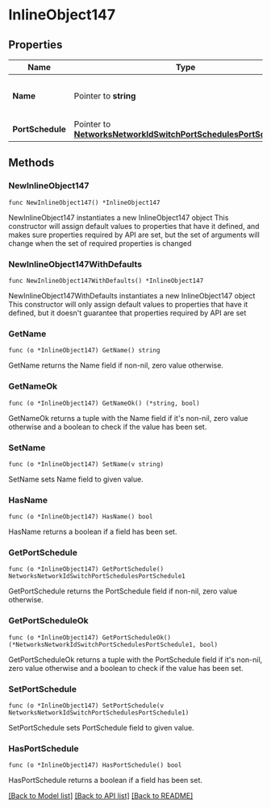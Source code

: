 # InlineObject147

## Properties

Name | Type | Description | Notes
------------ | ------------- | ------------- | -------------
**Name** | Pointer to **string** | The name for your port schedule. | [optional] 
**PortSchedule** | Pointer to [**NetworksNetworkIdSwitchPortSchedulesPortSchedule1**](NetworksNetworkIdSwitchPortSchedulesPortSchedule1.md) |  | [optional] 

## Methods

### NewInlineObject147

`func NewInlineObject147() *InlineObject147`

NewInlineObject147 instantiates a new InlineObject147 object
This constructor will assign default values to properties that have it defined,
and makes sure properties required by API are set, but the set of arguments
will change when the set of required properties is changed

### NewInlineObject147WithDefaults

`func NewInlineObject147WithDefaults() *InlineObject147`

NewInlineObject147WithDefaults instantiates a new InlineObject147 object
This constructor will only assign default values to properties that have it defined,
but it doesn't guarantee that properties required by API are set

### GetName

`func (o *InlineObject147) GetName() string`

GetName returns the Name field if non-nil, zero value otherwise.

### GetNameOk

`func (o *InlineObject147) GetNameOk() (*string, bool)`

GetNameOk returns a tuple with the Name field if it's non-nil, zero value otherwise
and a boolean to check if the value has been set.

### SetName

`func (o *InlineObject147) SetName(v string)`

SetName sets Name field to given value.

### HasName

`func (o *InlineObject147) HasName() bool`

HasName returns a boolean if a field has been set.

### GetPortSchedule

`func (o *InlineObject147) GetPortSchedule() NetworksNetworkIdSwitchPortSchedulesPortSchedule1`

GetPortSchedule returns the PortSchedule field if non-nil, zero value otherwise.

### GetPortScheduleOk

`func (o *InlineObject147) GetPortScheduleOk() (*NetworksNetworkIdSwitchPortSchedulesPortSchedule1, bool)`

GetPortScheduleOk returns a tuple with the PortSchedule field if it's non-nil, zero value otherwise
and a boolean to check if the value has been set.

### SetPortSchedule

`func (o *InlineObject147) SetPortSchedule(v NetworksNetworkIdSwitchPortSchedulesPortSchedule1)`

SetPortSchedule sets PortSchedule field to given value.

### HasPortSchedule

`func (o *InlineObject147) HasPortSchedule() bool`

HasPortSchedule returns a boolean if a field has been set.


[[Back to Model list]](../README.md#documentation-for-models) [[Back to API list]](../README.md#documentation-for-api-endpoints) [[Back to README]](../README.md)


